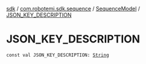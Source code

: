 [sdk](../../index.md) / [com.robotemi.sdk.sequence](../index.md) / [SequenceModel](index.md) / [JSON_KEY_DESCRIPTION](./-j-s-o-n_-k-e-y_-d-e-s-c-r-i-p-t-i-o-n.md)

# JSON_KEY_DESCRIPTION

`const val JSON_KEY_DESCRIPTION: `[`String`](https://kotlinlang.org/api/latest/jvm/stdlib/kotlin/-string/index.html)